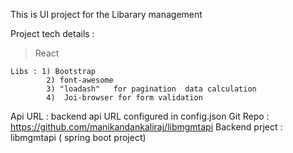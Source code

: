 This is UI project for the Libarary management

Project tech details :

> React

    Libs : 1) Bootstrap
            2) font-awesome
            3) "loadash"   for pagination  data calculation
            4)  Joi-browser for form validation

Api URL :
backend api URL configured in config.json
Git Repo : https://github.com/manikandankaliraj/libmgmtapi
Backend prject : libmgmtapi ( spring boot project)
